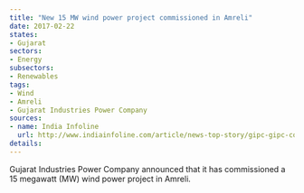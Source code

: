 ```yaml
---
title: "New 15 MW wind power project commissioned in Amreli"
date: 2017-02-22
states:
- Gujarat
sectors:
- Energy
subsectors:
- Renewables
tags:
- Wind
- Amreli
- Gujarat Industries Power Company
sources:
- name: India Infoline
  url: http://www.indiainfoline.com/article/news-top-story/gipc-gipc-commissions-15-mw-wind-based-power-project-in-gujarat-117021400497_1.html
details:
---
```


Gujarat Industries Power Company announced that it has commissioned a 15 megawatt (MW) wind power project in Amreli.
